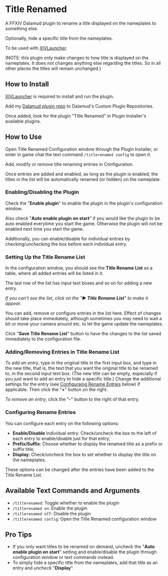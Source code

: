 # Title Renamed

A FFXIV Dalamud plugin to rename a title displayed on the nameplates to something else.

Optionally, hide a specific title from the nameplates.

To be used with [XIVLauncher](https://github.com/goatcorp/FFXIVQuickLauncher).

(NOTE: this plugin only make changes to how title is displayed on the nameplates. 
It does not changes anything else regarding the titles.
So in all other places the titles will remain unchanged.)


## How to Install

[XIVLauncher](https://github.com/goatcorp/FFXIVQuickLauncher) is required to install and run the plugin.

Add my [Dalamud plugin repo](https://github.com/yomishino/MyDalamudPlugins) to Dalamud's Custom Plugin Repositories.

Once added, look for the plugin "Title Renamed" in Plugin Installer's available plugins.


## How to Use

Open Title Renamed Configuration window through the Plugin Installer, 
or enter in game chat the text command `/titlerenamed config` to open it.

Add, modify or remove title renaming entries in Configuration.

Once entries are added and enabled, as long as the plugin is enabled, 
the titles in the list will be automatically renamed (or hidden) on the nameplate.

### Enabling/Disabling the Plugin

Check the "__Enable plugin__" to enable the plugin in the plugin's configuration window.

Also check "__Auto enable plugin on start__" if you would like the plugin to be auto enabled everytime you start the game.
Otherwise the plugin will not be enabled next time you start the game.

Additionally, you can enable/disable for individual entries 
by checking/unchecking the box before each individual entry.

### Setting Up the Title Rename List

In the configuration window, you should see the __Title Rename List__ as a table,
where all added entries will be listed in it.

The last row of the list has input text boxes and so on for adding a new entry.

_If you can't see the list, click on the "__▶ Title Rename List__" to make it appear._

You can add, remove or configure entries in the list here.
Effect of changes should take place immediately, although sometimes you may need to wait a bit 
or move your camera around etc. to let the game update the nameplates.

Click "__Save Title Rename List__" button to have the changes to the list saved immediately to the configuration file.

### Adding/Removing Entries in Title Rename List 

_To add an entry_, type in the original title in the first input box,
and type in the new title, that is, the text that you want the original title to be renamed to, in the second input text box.
(The new title can be empty, especially if you just want to add an entry to hide a specific title.)
Change the additional settings for the entry (see [Configuraing Rename Entries](#configuring-rename-entries) below) if applicable.
Then click the "__+__" button on the right.

_To remove an entry_, click the "__-__" button to the right of that entry.

### Configuring Rename Entries

You can configure each entry on the following options:
 - __Enable/Disable__ individual entry: Check/uncheck the box to the left of each entry to enable/disable just for that entry;
 - __Prefix/Suffix__: Choose whether to display the renamed title as a prefix or suffix title; 
 - __Display__: Check/uncheck the box to set whether to display the title on the nameplates.

 These options can be changed after the entries have been added to the Title Rename List.


## Available Text Commands and Arguments

- `/titlerenamed`: Toggle whether to enable the plugin
- `/titlerenamed on`: Enable the plugin
- `/titlerenamed off`: Disable the plugin
- `/titlerenamed config`: Open the Title Renamed configuration window


## Pro Tips

- If you only want titles to be renamed on demand, 
	uncheck the "__Auto enable plugin on start__" setting 
	and enable/disable the plugin through configuration window or text commands instead.
- To simply hide a specific title from the nameplates,
	add that title as an entry and _uncheck_ "__Display__".
